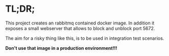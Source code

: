 # TL;DR;
This project creates an rabbitmq contained docker image. In addition
it exposes a small webserver that allows to block and unblock port
5672. 

The aim for a risky thing like this, is to be used in integration test
scenarios.

**Don't use that image in a production environment!!!**

